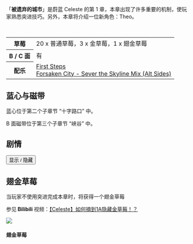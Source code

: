 <script type="text/javascript">
  function showSpoiler(obj) {
    var inner = obj.parentNode.getElementsByTagName("div")[0];
    if (inner.style.display == "none")
      inner.style.display = "";
    else
      inner.style.display = "none";
  }
</script>

<p>「<strong>被遗弃的城市</strong>」是蔚蓝 Celeste 的第 1 章，本章出现了许多重要的机制，使玩家熟悉突进技巧。另外，本章将介绍一位新角色：Theo。</p>

<br>

<table>
  <tbody>
    <tr>
      <th>草莓</th>
      <td>20 x 普通草莓，3 x 金草莓，1 x 翅金草莓</td>
    </tr>
    <tr>
      <th>B / C 面</th>
      <td>有</td>
    </tr>
    <tr>
      <th>配乐</th>
      <td>
        <a href="https://music.163.com/#/song?id=1342528780">First Steps</a>
        <br>
        <a href="https://music.163.com/#/song?id=1342528780" target="_blank">Forsaken City - Sever the Skyline Mix (Alt Sides)</a>
      </td>
    </tr>
  </tbody>
</table>

<h2>蓝心与磁带</h2>
<p>蓝心位于第二个子章节 “十字路口” 中。</p>
<p>B 面磁带位于第三个子章节 “峡谷” 中。</p>

<h2>剧情</h2>
<div class="spoiler">
  <input type="button" onclick="showSpoiler(this);" value="显示 / 隐藏">
  <div class="inner" style="display:none;">
    <p>Madeline 穿过被遗弃的城市，在途中遇到了另一个旅行者 Theo。</p>
    <p>Madeline 与 Theo 交谈，Theo 解释说他是来探索遗迹，Madeline 则避免说出登山的原因。</p>
    <p>两人讨论了城市的起源，Madeline 解释说，一家特大型企业开发了这座城市，但没人愿意来住。</p>
    <p>Madeline 还表达了登顶的愿望，但 Theo 对此并不感兴趣。之后 Madeline 继续登山。</p>
    <p>在最后，Madeline 遇到了塞莱斯特山纪念碑，并决定在这里过夜。入睡前，Madeline 认为自己登山可能是一个错误。</p>
  </div>

  <h2>翅金草莓</h2>
  <p>当玩家不使用突进完成本章时，将获得一个翅金草莓</p>
  <p>参见<strong> Bilibili </strong>视频：<a href="https://www.bilibili.com/video/av71818086" target="_blank">【Celeste】如何摘到1A隐藏金草莓！？</a></p>

  <img src="https://cdn.max-c.com/heybox/dailynews/img/308ca253583be36b41c9e72457d54917.png">
  <h4 class="img-desc">翅金草莓</h4>
</div>
